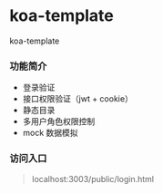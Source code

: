 # koa-template
koa-template
### 功能简介
- 登录验证
- 接口权限验证（jwt + cookie）
- 静态目录
- 多用户角色权限控制
- mock 数据模拟

### 访问入口
> localhost:3003/public/login.html
